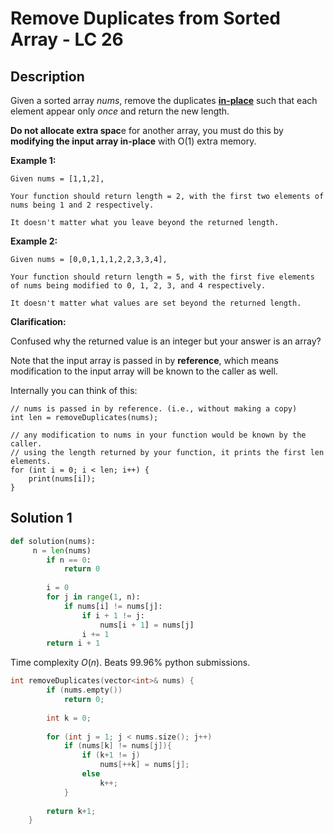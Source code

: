 # Remove Duplicates from Sorted Array - LC 26

## Description

Given a sorted array *nums*, remove the duplicates [**in-place**](https://en.wikipedia.org/wiki/In-place_algorithm) such that each element appear only *once* and return the new length.

**Do not allocate extra spac**e for another array, you must do this by **modifying the input array in-place** with O(1) extra memory.

**Example 1:**

```
Given nums = [1,1,2],

Your function should return length = 2, with the first two elements of nums being 1 and 2 respectively.

It doesn't matter what you leave beyond the returned length.
```

**Example 2:**

```
Given nums = [0,0,1,1,1,2,2,3,3,4],

Your function should return length = 5, with the first five elements of nums being modified to 0, 1, 2, 3, and 4 respectively.

It doesn't matter what values are set beyond the returned length.
```

**Clarification:**

Confused why the returned value is an integer but your answer is an array?

Note that the input array is passed in by **reference**, which means modification to the input array will be known to the caller as well.

Internally you can think of this:

```
// nums is passed in by reference. (i.e., without making a copy)
int len = removeDuplicates(nums);

// any modification to nums in your function would be known by the caller.
// using the length returned by your function, it prints the first len elements.
for (int i = 0; i < len; i++) {
    print(nums[i]);
}
```

## Solution 1

```python
def solution(nums):
     n = len(nums)
        if n == 0:
            return 0
        
        i = 0
        for j in range(1, n):
            if nums[i] != nums[j]:
                if i + 1 != j:
	                nums[i + 1] = nums[j]
                i += 1
        return i + 1
```

Time complexity  $O(n)$. Beats 99.96% python submissions.

```cpp
int removeDuplicates(vector<int>& nums) {
        if (nums.empty())
            return 0;
        
        int k = 0;
        
        for (int j = 1; j < nums.size(); j++)
            if (nums[k] != nums[j]){
                if (k+1 != j)
                    nums[++k] = nums[j];
                else
                    k++;
            }
        
        return k+1;
    }
```

